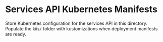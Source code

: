 # Services API Kubernetes Manifests

Store Kubernetes configuration for the services API in this directory. Populate
the `k8s/` folder with kustomizations when deployment manifests are ready.
